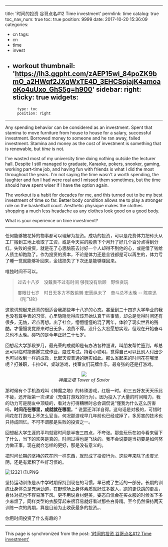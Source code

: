 
---
title: '时间的投资 谷哥点名#12   Time investment'
permlink: time
catalog: true
toc_nav_num: true
toc: true
position: 9999
date: 2017-10-20 15:36:09
categories:
- cn
tags:
- cn
- time
- invest
- workout
thumbnail: 'https://lh3.ggpht.com/zAEP15wi_84poZK9bmO_a2HWqf2JXgWxTE4D_3EHCSpjajK4amoaoKo4uUxo_GhS5g=h900'
sidebar:
    right:
        sticky: true
widgets:
    -
        type: toc
        position: right
---


Any spending behavior can be considered as an investment. Spent that stamina to move furniture from house to house for a salary, successful investment. Borrowed money to someone and he ran away, failed investment. Stamina and money as the cost of investment is something that is renewable, but *time* is not.

I've wasted most of my university time doing nothing outside the lecturer hall. Despite I still managed to graduate, Karaoke, pokers, snooker, gaming, working part-time job, and having fun with friends is what I did the most throughout the years. I'm not saying the time wasn't a worth spending, the laughter and fun I had were real and I missed them sometimes, but the time should have spent wiser if I have the option again.

The workout is a habit for decades for me, and this turned out to be my best investment of time so far. Better body condition allows me to play a stronger role on the basketball court.  Aesthetic physique makes the clothes shopping a much less headache as any clothes look good on a good body.

What is your experience on time investment?

------

任何能够被花掉的物事都可以理解为投资。成功的投资，可以是花费体力把砖头从工厂搬到工地上收取了工资，或是今天买的股票下个月升了好几个百分点得到分红。失败的投资，就是花了心思脑筋去讨好一个人却得不到他的心，或是借了钱给人债主却跑路了。作为投资的资本，不论是体力还是金钱都是可以再生的，体力亏了睡一觉就能够补回来，金钱损失了下次还是能够赚回来。

唯独时间不可以。

> 过去十八岁　没戴表不过有时间   够我没有后顾　野性贪玩
>
> 霎眼廿七岁　时日无多方不敢偷懒   宏愿纵未了　奋斗总不太晚  --  陈奕迅《陀飞轮》

这歌词想起来还真的很适合我那些年十八岁的心态。甚至到二十四岁大学毕业的我也没有戴手表的习惯，心里隐隐觉得应该开始认真干些事情，却总是觉得时间还有很多，无妨，迟点再想。出了社会，懵懵懂懂的混了两年，体验了现实世界的残酷，才慢慢发觉原来时日无多，浪费不得。没什么大宏愿想实现，但现在开始奋斗总也不太晚。碰巧的是今年正好二十七岁。

回想起大学那段岁月，最光荣的成就即是有办法各种翘课，叫朋友帮忙签到，却总还可以临时抱佛脚完成作业，度过考试。持着小聪明，觉得自己可以比别人付出少也可以收到一样的成效，比起天资普通的确实如此。那么省起来的时间花在哪里呢？打兼职，卡拉OK，桌球游戏，找室友们玩牌作乐，最夸张的还是打游戏。



<div class="pull-right"><center><img src="https://lh3.ggpht.com/zAEP15wi_84poZK9bmO_a2HWqf2JXgWxTE4D_3EHCSpjajK4amoaoKo4uUxo_GhS5g=h900" /><br/><em>神魔之塔 Tower of Savior</em></center></div>

那时候有个手机游戏叫《神魔之塔》的转珠游戏，红极一时。和三五好友天天乐此不疲，还开始第一次*课金*（充值打游戏的行为）。因为投入了大量的时间精力，我的功力可是朋友中顶级的，看对方打得糟糕时总会调侃说”懂我为什么这么厉害吗，**时间花在哪里，成就就在哪里**。“ 说罢还洋洋自得。这句话是对极的，可惜时间花在打游戏上不怎么妥当，何况那游戏早几年前也已经戒掉了，多厉害的技术也只待成回忆。不可不谓那是失败的投资之一。

回想起大学生涯的平均就寝时间是半夜三四点，不夸张。那些玩乐在如今看来留下了什么，当下的欢笑是真的，时间过得也是飞快的。我不会说要是当初要是如何努力做正事，现在就会怎样的更好，那是没有意义的。

把时间长期的坚持的花在同一样东西，就形成了投资行为。这些年来除了虚度光阴，还是有累积了些好习惯的。

![12321 (1).PNG](https://steemitimages.com/DQmYvL45MeZ8f3jh1c5YFjoHQgia1CkJPoTXTug8sSadUXV/12321%20(1).PNG)

坚持运动训练是从中学时期保持到现在的习惯，早已成了生活的一部分。长期的训练让身体总是充满劲道，在野球场上身体素质就好过多数人，跑的更快跳的更高，身体对抗也不容易落下风。更不用说身材健美，姿态自信会在买衣服的时候省下多少麻烦了，同样类型的衣服穿起来很容易就好看过那些白骨精。至今仍然保持两天训练一次的周期，算是目前为止收获最多的投资。、

你用时间投资了什么有趣的？

- - -

This page is synchronized from the post: ['时间的投资 谷哥点名#12   Time investment'](https://steemit.com/@fr3eze/time)
